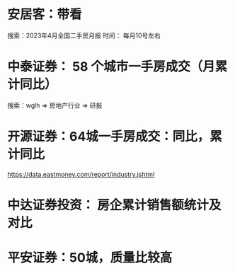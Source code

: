 # 安居客：带看  
搜索：2023年4月全国二手房月报
时间： 每月10号左右

# 中泰证券： 58 个城市一手房成交（月累计同比）
搜索：wglh => 房地产行业 => 研报

# 开源证券：64城一手房成交：同比，累计同比
https://data.eastmoney.com/report/industry.jshtml

# 中达证券投资： 房企累计销售额统计及对比

# 平安证券：50城，质量比较高

